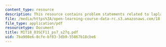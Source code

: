 ```yaml
---
content_type: resource
description: This resource contains problem statements related to laplace transform.
file: /media/https%3A/open-learning-course-data-rc.s3.amazonaws.com/18-03sc-differential-equations-fall-2011/7ba908e68cfebf033db955867b18cbe6_MIT18_03SCF11_ps7_s27q.pdf
file_type: application/pdf
resourcetype: Document
title: MIT18_03SCF11_ps7_s27q.pdf
uid: 7ba908e6-8cfe-bf03-3db9-55867b18cbe6
---
```

